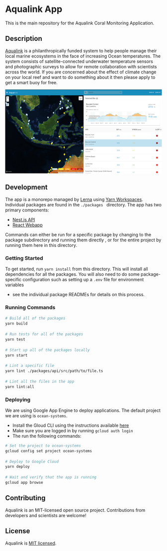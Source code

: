 # Aqualink App

This is the main repository for the Aqualink Coral Monitoring Application.

## Description

[Aqualink](https://aqualink.org) is a philanthropically funded system to help people manage their local marine ecosystems in the face of increasing Ocean temperatures. The system consists of satellite-connected underwater temperature sensors and photographic surveys to allow for remote collaboration with scientists across the world. If you are concerned about the effect of climate change on your local reef and want to do something about it then please apply to get a smart buoy for free.

![Aqualink Screenshot - Map Page](packages/website/src/assets/img/readme-screenshot-map.png)

## Development
The app is a monorepo managed by [Lerna](https://github.com/lerna/lerna) using 
[Yarn Workspaces](https://classic.yarnpkg.com/en/docs/workspaces/). Individual packages are found in the `./packages
` directory. The app has two primary components:

- [Nest.js API](./packages/api)
- [React Webapp](./packages/website)

Commands can either be run for a specific package by changing to the package subdirectory and running them directly
, or for the entire project by running them here in this directory.

### Getting Started

To get started, run `yarn install` from this directory. This will install all dependencies for all the packages. You
will also need to do some package-specific configuration such as setting up a `.env` file for environment variables
- see the individual package READMEs for details on this process.

### Running Commands

```bash
# Build all of the packages
yarn build

# Run tests for all of the packages
yarn test

# Start up all of the packages locally
yarn start

# Lint a specific file
yarn lint ./packages/api/src/path/to/file.ts

# Lint all the files in the app
yarn lint:all
```

### Deploying
We are using Google App Engine to deploy applications. The default project we are using is `ocean-systems`.

- Install the Gloud CLI using the instructions available [here](https://cloud.google.com/sdk/docs/quickstart-macos)
- Make sure you are logged in by running `gcloud auth login`
- The run the following commands:

```bash
# Set the project to ocean-systems
gcloud config set project ocean-systems

# Deploy to Google Cloud
yarn deploy

# Wait and verify that the app is running
gcloud app browse
```

## Contributing

Aqualink is an MIT-licensed open source project. Contributions from developers and scientists are welcome!

## License

  Aqualink is [MIT licensed](LICENSE).
